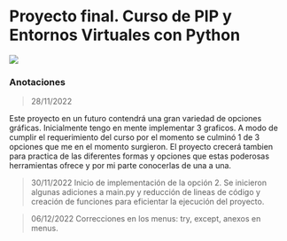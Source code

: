 # Proyecto final. Curso de PIP y Entornos Virtuales con Python

![](https://static.vecteezy.com/system/resources/previews/000/639/188/original/data-processing-abstract-vector-illustration-in-bold-flat-style.jpg)

### Anotaciones
>28/11/2022

Este proyecto en un futuro contendrá una gran variedad de opciones gráficas. Inicialmente tengo en mente implementar 3 graficos. A modo de cumplir el requerimiento del curso por el momento se culminó 1 de 3 opciones que me en el momento surgieron. El proyecto crecerá tambien para practica de las diferentes formas y opciones que estas poderosas herramientas ofrece y por mi parte conocerlas de una a una.

>30/11/2022
Inicio de implementación de la opción 2. Se inicieron algunas adiciones a main.py y reducción de lineas de código y creación de funciones para eficientar la ejecución del proyecto.

>06/12/2022
Correcciones en los menus: try, except, anexos en menus.